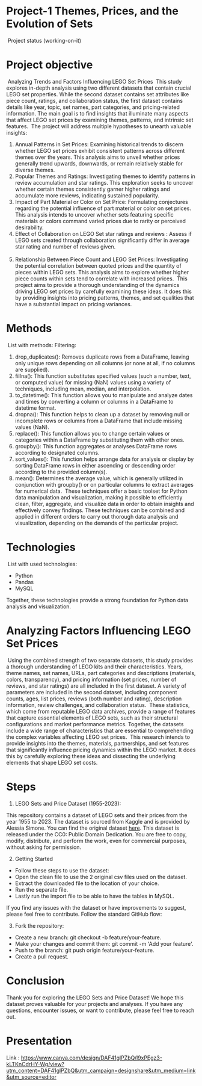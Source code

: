 # Project-1 Themes, Prices, and the Evolution of Sets 
​
  Project status (working-on-it)

# Project objective
​
  Analyzing Trends and Factors Influencing LEGO Set Prices
​
  This study explores in-depth analysis using two different datasets that contain crucial LEGO set properties. While the second dataset contains set attributes like piece count, ratings, and collaboration status, the first dataset contains details like year, topic, set names, part categories, and pricing-related information. The main goal is to find insights that illuminate many aspects that affect LEGO set prices by examining themes, patterns, and intrinsic set features.
​
  The project will address multiple hypotheses to unearth valuable insights:
​
  1. Annual Patterns in Set Prices: Examining historical trends to discern whether LEGO set prices exhibit consistent patterns across different themes over the years. This analysis aims to unveil whether prices generally trend upwards, downwards, or remain relatively stable for diverse themes.
​
  2. Popular Themes and Ratings: Investigating themes to identify patterns in review accumulation and star ratings. This exploration seeks to uncover whether certain themes consistently garner higher ratings and accumulate more reviews, indicating sustained popularity.
​
  3. Impact of Part Material or Color on Set Price: Formulating conjectures regarding the potential influence of part material or color on set prices. This analysis intends to uncover whether sets featuring specific materials or colors command varied prices due to rarity or perceived desirability.
​
  4. Effect of Collaboration on LEGO Set star ratings and reviews : Assess if LEGO sets created through collaboration significantly differ in average star rating and number of reviews given.  
​
  5. Relationship Between Piece Count and LEGO Set Prices: Investigating the potential correlation between quoted prices and the quantity of pieces within LEGO sets. This analysis aims to explore whether higher piece counts within sets tend to correlate with increased prices.
​
  This project aims to provide a thorough understanding of the dynamics driving LEGO set prices by carefully examining these ideas. It does this by providing insights into pricing patterns, themes, and set qualities that have a substantial impact on pricing variances.
# Methods
​
  List with methods:
  Filtering:
  1. drop_duplicates(): Removes duplicate rows from a DataFrame, leaving only unique rows depending on all columns (or none at all, if no columns are supplied).
  2. fillna(): This function substitutes specified values (such a number, text, or computed value) for missing (NaN) values using a variety of techniques, including mean, median, and interpolation.
  3. to_datetime(): This function allows you to manipulate and analyze dates and times by converting a column or columns in a DataFrame to datetime format.
  4. dropna(): This function helps to clean up a dataset by removing null or incomplete rows or columns from a DataFrame that include missing values (NaN).
  5. replace(): This function allows you to change certain values or categories within a DataFrame by substituting them with other ones.
  6. groupby(): This function aggregates or analyses DataFrame rows according to designated columns.
  7. sort_values(): This function helps arrange data for analysis or display by sorting DataFrame rows in either ascending or descending order according to the provided column(s).
  8. mean(): Determines the average value, which is generally utilized in conjunction with groupby() or on particular columns to extract averages for numerical data.
​
  These techniques offer a basic toolset for Python data manipulation and visualization, making it possible to efficiently clean, filter, aggregate, and visualize data in order to obtain insights and effectively convey findings. These techniques can be combined and applied in different orders to carry out thorough data analysis and visualization, depending on the demands of the particular project.
# Technologies
​
  List with used technologies:
  - Python
  - Pandas
  - MySQL
    
  Together, these technologies provide a strong foundation for Python data analysis and visualization.
​
  # Analyzing Factors Influencing LEGO Set Prices
​
  Using the combined strength of two separate datasets, this study provides a thorough understanding of LEGO kits and their characteristics. Years, theme names, set names, URLs, part categories and descriptions (materials, colors, transparency), and pricing information (set prices, number of reviews, and star ratings) are all included in the first dataset. A variety of parameters are included in the second dataset, including component counts, ages, list prices, reviews (both number and rating), description information, review challenges, and collaboration status.
​
  These statistics, which come from reputable LEGO data archives, provide a range of features that capture essential elements of LEGO sets, such as their structural configurations and market performance metrics. Together, the datasets include a wide range of characteristics that are essential to comprehending the complex variables affecting LEGO set prices.
​
  This research intends to provide insights into the themes, materials, partnerships, and set features that significantly influence pricing dynamics within the LEGO market. It does this by carefully exploring these ideas and dissecting the underlying elements that shape LEGO set costs.

# Steps

1. LEGO Sets and Price Dataset (1955-2023):

This repository contains a dataset of LEGO sets and their prices from the year 1955 to 2023. The dataset is sourced from Kaggle and is provided by Alessia Simone. You can find the original dataset [here](https://www.kaggle.com/datasets/alessiasimone/lego-sets-and-price-1955-2023/).
This dataset is released under the CC0: Public Domain Dedication. You are free to copy, modify, distribute, and perform the work, even for commercial purposes, without asking for permission.

2. Getting Started

- Follow these steps to use the dataset:
 - Open the clean file to use the 2 original csv files used on the dataset.
 - Extract the downloaded file to the location of your choice.
 - Run the separate file.
 - Lastly run the import file to be able to have the tables in MySQL. 

  If you find any issues with the dataset or have improvements to suggest, please feel free to contribute. Follow the standard GitHub flow:

3. Fork the repository:
  - Create a new branch: git checkout -b feature/your-feature.
  - Make your changes and commit them: git commit -m 'Add your feature'.
  - Push to the branch: git push origin feature/your-feature.
  - Create a pull request.
​
# Conclusion
  Thank you for exploring the LEGO Sets and Price Dataset! We hope this dataset proves valuable for your projects and analyses.
If you have any questions, encounter issues, or want to contribute, please feel free to reach out.


# Presentation
  Link : https://www.canva.com/design/DAF41glPZbQ/l9xPEgz3-kLTKnCdrHY-Wg/view?utm_content=DAF41glPZbQ&utm_campaign=designshare&utm_medium=link&utm_source=editor

